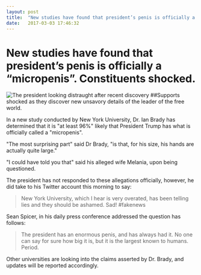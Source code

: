 ```yaml
---
layout: post
title:  "New studies have found that president’s penis is officially a “micropenis”.  Constituents shocked."
date:   2017-03-03 17:46:32
---
```



# New studies have found that president’s penis is officially a “micropenis”.  Constituents shocked.

![The president looking distraught after recent discovery](http://i.imgur.com/5UCqHPJ.jpg)
##Supports shocked as they discover new unsavory details of the leader of the free world.

In a new study conducted by New York University, Dr. Ian Brady has determined that it is "at least 96%" likely that President Trump has what is officially called a "micropenis".

"The most surprising part" said Dr Brady, "is that, for his size, his hands are actually quite large."

"I could have told you that" said his alleged wife Melania, upon being questioned.

The president has not responded to these allegations officially, however, he did take to his Twitter account this morning to say:

> New York University, which I hear is very overated, has been telling lies and they should be ashamed.  Sad! #fakenews

Sean Spicer, in his daily press conference addressed the question has follows:

> The president has an enormous penis, and has always had it. No one can say for sure how big it is, but it is the largest known to humans. Period.

Other universities are looking into the claims asserted by Dr. Brady, and updates will be reported accordingly.
